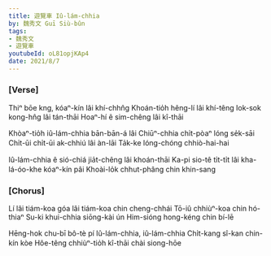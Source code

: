 ```yaml
---
title: 遊覽車 Iû-lám-chhia
by: 魏秀文 Guī Siù-bûn
tags:
- 魏秀文
- 遊覽車
youtubeId: oL81opjKAp4
date: 2021/8/7
---
```


### [Verse]

Thiⁿ bōe kng, kóaⁿ-kín lâi khí-chhn̂g
Khoán-tio̍h hêng-lí lâi khí-têng
Iok-sok kong-hn̂g lâi tán-thāi
Hoaⁿ-hí ê sim-chêng lâi kî-thāi

Khòaⁿ-tio̍h iû-lám-chhia bān-bān-á lâi
Chiūⁿ-chhia chi̍t-pòaⁿ lóng se̍k-sāi
Chi̍t-ūi chi̍t-ūi ak-chhiú lâi àn-lāi
Ta̍k-ke lóng-chóng chhiò-hai-hai

Iû-lám-chhia ê sió-chiá jia̍t-chêng lâi khoán-thāi
Ka-pi sio-tê ti̍t-ti̍t lâi
kha-lá-óo-khe kóaⁿ-kín pâi
Khoài-lo̍k chhut-phâng chin khin-sang

### [Chorus]
Lí lâi tiám-koa góa lâi tiám-koa chin cheng-chhái
Tō-iû chhiùⁿ-koa chin hó-thiaⁿ
Su-ki khui-chhia siōng-kài ún
Him-sióng hong-kéng chin bí-lē

Hēng-hok chu-bī bô-tè pí
Iû-lám-chhia, iû-lám-chhia
Chi̍t-kang sî-kan chin-kín kòe
Hôe-têng chhiùⁿ-tio̍h kî-thāi chài siong-hōe
